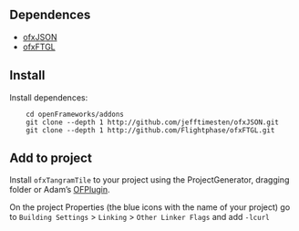 
## Dependences

- [ofxJSON](https://github.com/jefftimesten/ofxJSON)
- [ofxFTGL](https://github.com/Flightphase/ofxFTGL)

## Install

Install dependences: 

```
	cd openFrameworks/addons
	git clone --depth 1 http://github.com/jefftimesten/ofxJSON.git
	git clone --depth 1 http://github.com/Flightphase/ofxFTGL.git
```

## Add to project

Install ```ofxTangramTile``` to your project using the ProjectGenerator, dragging folder or Adam’s [OFPlugin](https://github.com/admsyn/OFPlugin). 

On the project Properties (the blue icons with the name of your project) go to `Building Settings` > `Linking` > `Other Linker Flags` and add `-lcurl`

